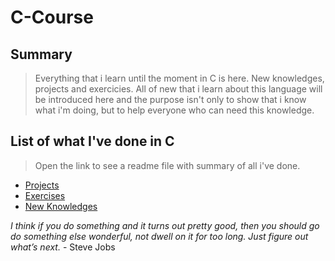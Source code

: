 # C-Course


## Summary

> Everything that i learn until the moment in C is here. New knowledges, projects and exercicies. All of new that i learn about this language will be introduced here and the purpose isn't only to show that i know what i'm doing, but to help everyone who can need this knowledge.

## List of what I've done in C 

> Open the link to see a readme file with summary of all i've done.

- [Projects](https://github.com/dario-gms/C-Course/blob/main/PROJECTS.md)
- [Exercises](https://github.com/dario-gms/C-Course/blob/main/EXERCISES.md)
- [New Knowledges](https://github.com/dario-gms/C-Course/blob/main/KNOWLEDGE.md)







 *I think if you do something and it turns out pretty good, then you should go do something else wonderful, not dwell on it for too long. Just figure out what’s next.* - Steve Jobs
